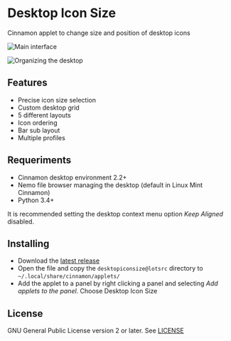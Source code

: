 # Desktop Icon Size

Cinnamon applet to change size and position of desktop icons

![Main interface](https://raw.githubusercontent.com/wiki/lotsrc/DesktopIconSize/screenshot_full.png)

![Organizing the desktop](https://raw.githubusercontent.com/wiki/lotsrc/DesktopIconSize/demo.gif)

## Features

* Precise icon size selection
* Custom desktop grid
* 5 different layouts
* Icon ordering
* Bar sub layout
* Multiple profiles

## Requeriments

* Cinnamon desktop environment 2.2+
* Nemo file browser managing the desktop (default in Linux Mint Cinnamon)
* Python 3.4+

It is recommended setting the desktop context menu option *Keep Aligned* disabled. 

## Installing

* Download the [latest release](https://github.com/lotsrc/DesktopIconSize/releases/latest)
* Open the file and copy the `desktopiconsize@lotsrc` directory to `~/.local/share/cinnamon/applets/`
* Add the applet to a panel by right clicking a panel and selecting *Add applets to the panel*. Choose Desktop Icon Size

## License

GNU General Public License version 2 or later. See [LICENSE](LICENSE)
